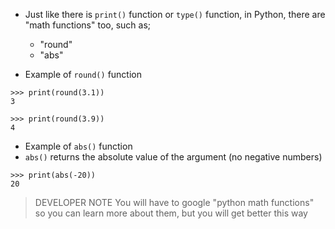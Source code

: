 
- Just like there is `print()` function or `type()` function, in Python, there are "math functions" too, such as;
	- "round"
	- "abs"

- Example of `round()` function 
```
>>> print(round(3.1))
3

>>> print(round(3.9))
4
```

- Example of `abs()` function
- `abs()` returns the absolute value of the argument (no negative numbers)
```
>>> print(abs(-20))
20
```

> DEVELOPER NOTE
> You will have to google "python math functions" so you can learn more about them, but you will get better this way
